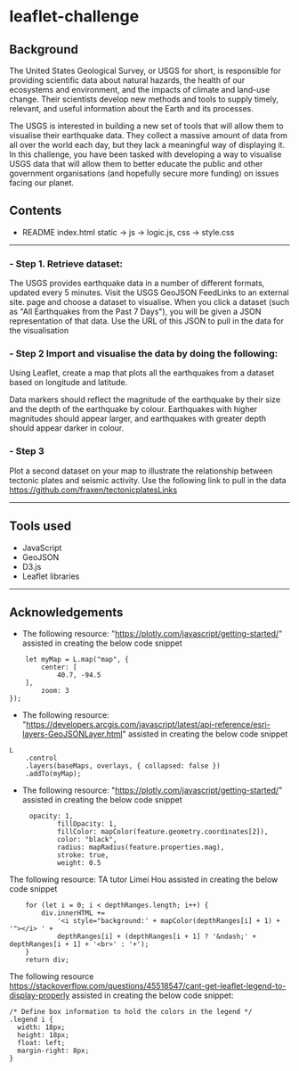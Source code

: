 # leaflet-challenge

## Background
The United States Geological Survey, or USGS for short, is responsible for providing scientific data about natural hazards, the health of our ecosystems and environment, and the impacts of climate and land-use change. Their scientists develop new methods and tools to supply timely, relevant, and useful information about the Earth and its processes.

The USGS is interested in building a new set of tools that will allow them to visualise their earthquake data. They collect a massive amount of data from all over the world each day, but they lack a meaningful way of displaying it. In this challenge, you have been tasked with developing a way to visualise USGS data that will allow them to better educate the public and other government organisations (and hopefully secure more funding) on issues facing our planet.

## Contents
- README
index.html
static -> js -> logic.js, css -> style.css
***
### - Step 1. Retrieve dataset:

The USGS provides earthquake data in a number of different formats, updated every 5 minutes. Visit the USGS GeoJSON FeedLinks to an external site. page and choose a dataset to visualise.
When you click a dataset (such as "All Earthquakes from the Past 7 Days"), you will be given a JSON representation of that data. Use the URL of this JSON to pull in the data for the visualisation


### - Step 2 Import and visualise the data by doing the following:

Using Leaflet, create a map that plots all the earthquakes from a dataset based on longitude and latitude.

Data markers should reflect the magnitude of the earthquake by their size and the depth of the earthquake by colour. Earthquakes with higher magnitudes should appear larger, and earthquakes with greater depth should appear darker in colour.

### - Step 3
Plot a second dataset on your map to illustrate the relationship between tectonic plates and seismic activity. Use the following link to pull in the data https://github.com/fraxen/tectonicplatesLinks 
***

## Tools used
- JavaScript
- GeoJSON
- D3.js
- Leaflet libraries


***
## Acknowledgements
- The following resource: "https://plotly.com/javascript/getting-started/" assisted in creating the below code snippet
```
    let myMap = L.map("map", {
        center: [
            40.7, -94.5
    ],
        zoom: 3
});
```

- The following resource: "https://developers.arcgis.com/javascript/latest/api-reference/esri-layers-GeoJSONLayer.html" assisted in creating the below code snippet
```
L
    .control
    .layers(baseMaps, overlays, { collapsed: false })
    .addTo(myMap);
```

- The following resource: "https://plotly.com/javascript/getting-started/" assisted in creating the below code snippet
```
     opacity: 1,
            fillOpacity: 1,
            fillColor: mapColor(feature.geometry.coordinates[2]),
            color: "black",
            radius: mapRadius(feature.properties.mag),
            stroke: true,
            weight: 0.5
```


The following resource: TA tutor Limei Hou assisted in creating the below code snippet

```
    for (let i = 0; i < depthRanges.length; i++) {
        div.innerHTML +=
            '<i style="background:' + mapColor(depthRanges[i] + 1) + '"></i> ' +
            depthRanges[i] + (depthRanges[i + 1] ? '&ndash;' + depthRanges[i + 1] + '<br>' : '+');
    }
    return div;
```
  
The following resource https://stackoverflow.com/questions/45518547/cant-get-leaflet-legend-to-display-properly assisted in creating the below code snippet:
```
/* Define box information to hold the colors in the legend */
.legend i {
  width: 18px;
  height: 18px;
  float: left;
  margin-right: 8px;
}
```